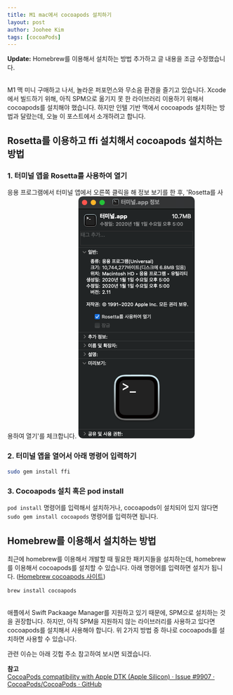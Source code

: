 ```yaml
---
title: M1 mac에서 cocoapods 설치하기
layout: post
author: Joohee Kim
tags: [cocoaPods]
---
```


**Update:** Homebrew를 이용해서 설치하는 방법 추가하고 글 내용을 조금 수정했습니다.

<br>
M1 맥 미니 구매하고 나서, 놀라운 퍼포먼스와 무소음 환경을 즐기고 있습니다. Xcode에서 빌드하기 위해, 아직 SPM으로 옮기지 못 한 라이브러리 이용하기 위해서 cocoapods를 설치해야 했습니다. 하지만 인텔 기반 맥에서 cocoapods 설치하는 방법과 달랐는데, 오늘 이 포스트에서 소개하려고 합니다.

## Rosetta를 이용하고 ffi 설치해서 cocoapods 설치하는 방법
### 1. 터미널 앱을 Rosetta를 사용하여 열기
응용 프로그램에서 터미널 앱에서 오른쪽 클릭을 해 정보 보기를 한 후, 'Rosetta를 사용하여 열기'를 체크합니다.
![터미널 정보 창에 Rosetta를 사용하여 열기를 체크](/assets/img/2021/04/14/image1.PNG)

### 2. 터미널 앱을 열어서 아래 명령어 입력하기
```zsh
sudo gem install ffi
```

### 3. Cocoapods 설치 혹은 pod install
`pod install` 명령어를 입력해서 설치하거나, cocoapods이 설치되어 있지 않다면 `sudo gem install cocoapods` 명령어를 입력하면 됩니다.

## Homebrew를 이용해서 설치하는 방법
최근에 homebrew를 이용해서 개발할 때 필요한 패키지들을 설치하는데, homebrew를 이용해서 cocoapods를 설치할 수 있습니다.
아래 명령어를 입력하면 설치가 됩니다. ([Homebrew cocoapods 사이트](https://formulae.brew.sh/formula/cocoapods))
```zsh
brew install cocoapods
```

<br>
애플에서 Swift Packaage Manager를 지원하고 있기 때문에, SPM으로 설치하는 것을 권장합니다. 하지만, 아직 SPM을 지원하지 않는 라이브러리를 사용하고 있다면 cocoapods를 설치해서 사용해야 합니다.
위 2가지 방법 중 하나로 cocoapods를 설치하면 사용할 수 있습니다.

관련 이슈는 아래 깃헙 주소 참고하여 보시면 되겠습니다.

**참고**
<br>
[CocoaPods compatibility with Apple DTK (Apple Silicon) · Issue #9907 · CocoaPods/CocoaPods · GitHub](https://github.com/CocoaPods/CocoaPods/issues/9907)